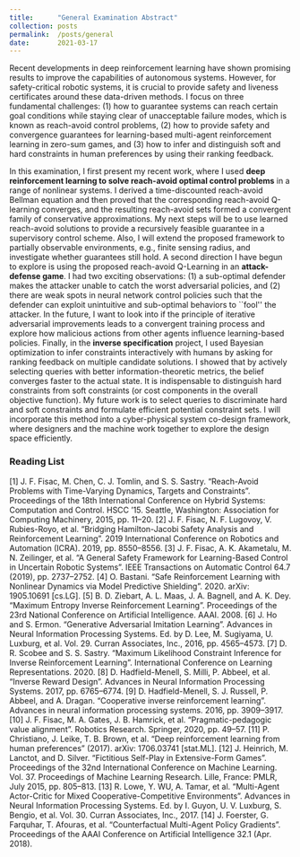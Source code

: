 ```yaml
---
title: 		"General Examination Abstract"
collection:	posts
permalink: 	/posts/general
date: 		2021-03-17
---
```


Recent developments in deep reinforcement learning have shown promising results to improve the capabilities of autonomous systems. However, for safety-critical robotic systems, it is crucial to provide safety and liveness certificates around these data-driven methods. I focus on three fundamental challenges:
(1) how to guarantee systems can reach certain goal conditions while staying clear of unacceptable failure modes, which is known as reach-avoid control problems,
(2) how to provide safety and convergence guarantees for learning-based multi-agent reinforcement learning in zero-sum games, and
(3) how to infer and distinguish soft and hard constraints in human preferences by using their ranking feedback.

In this examination, I first present my recent work, where I used **deep reinforcement learning to solve reach-avoid optimal control problems** in a range of nonlinear systems. I derived a time-discounted reach-avoid Bellman equation and then proved that the corresponding reach-avoid Q-learning converges, and the resulting reach-avoid sets formed a convergent family of conservative approximations. My next steps will be to use learned reach-avoid solutions to provide a recursively feasible guarantee in a supervisory control scheme. Also, I will extend the proposed framework to partially observable environments, e.g., finite sensing radius, and investigate whether guarantees still hold. A second direction I have begun to explore is using the proposed reach-avoid Q-Learning in an **attack-defense game**. I had two exciting observations: (1) a sub-optimal defender makes the attacker unable to catch the worst adversarial policies, and (2) there are weak spots in neural network control policies such that the defender can exploit unintuitive and sub-optimal behaviors to ``fool'' the attacker. In the future, I want to look into if the principle of iterative adversarial improvements leads to a convergent training process and explore how malicious actions from other agents influence learning-based policies. Finally, in the **inverse specification** project, I used Bayesian optimization to infer constraints interactively with humans by asking for ranking feedback on multiple candidate solutions. I showed that by actively selecting queries with better information-theoretic metrics, the belief converges faster to the actual state. It is indispensable to distinguish hard constraints from soft constraints (or cost components in the overall objective function). My future work is to select queries to discriminate hard and soft constraints and formulate efficient potential constraint sets. I will incorporate this method into a cyber-physical system co-design framework, where designers and the machine work together to explore the design space efficiently.


### Reading List
[1] J. F. Fisac, M. Chen, C. J. Tomlin, and S. S. Sastry. “Reach-Avoid Problems with Time-Varying Dynamics, Targets and Constraints”. Proceedings of the 18th International Conference on Hybrid Systems: Computation and Control. HSCC ’15. Seattle, Washington: Association for Computing Machinery, 2015, pp. 11–20.
[2] J. F. Fisac, N. F. Lugovoy, V. Rubies-Royo, et al. “Bridging Hamilton-Jacobi Safety Analysis and Reinforcement Learning”. 2019 International Conference on Robotics and Automation (ICRA). 2019, pp. 8550–8556.
[3] J. F. Fisac, A. K. Akametalu, M. N. Zeilinger, et al. “A General Safety Framework for Learning-Based Control in Uncertain Robotic Systems”. IEEE Transactions on Automatic Control 64.7 (2019), pp. 2737–2752.
[4] O. Bastani. “Safe Reinforcement Learning with Nonlinear Dynamics via Model Predictive Shielding”. 2020. arXiv: 1905.10691 [cs.LG].
[5] B. D. Ziebart, A. L. Maas, J. A. Bagnell, and A. K. Dey. “Maximum Entropy Inverse Reinforcement Learning”. Proceedings of the 23rd National Conference on Artificial Intelligence. AAAI. 2008.
[6] J. Ho and S. Ermon. “Generative Adversarial Imitation Learning”. Advances in Neural Information Processing Systems. Ed. by D. Lee, M. Sugiyama, U. Luxburg, et al. Vol. 29. Curran Associates, Inc., 2016, pp. 4565–4573.
[7] D. R. Scobee and S. S. Sastry. “Maximum Likelihood Constraint Inference for Inverse Reinforcement Learning”. International Conference on Learning Representations. 2020.
[8] D. Hadfield-Menell, S. Milli, P. Abbeel, et al. “Inverse Reward Design”. Advances in Neural Information Processing Systems. 2017, pp. 6765–6774.
[9] D. Hadfield-Menell, S. J. Russell, P. Abbeel, and A. Dragan. “Cooperative inverse reinforcement learning”. Advances in neural information processing systems. 2016, pp. 3909–3917.
[10] J. F. Fisac, M. A. Gates, J. B. Hamrick, et al. “Pragmatic-pedagogic value alignment”. Robotics Research. Springer, 2020, pp. 49–57.
[11] P. Christiano, J. Leike, T. B. Brown, et al. “Deep reinforcement learning from human preferences” (2017). arXiv: 1706.03741 [stat.ML].
[12] J. Heinrich, M. Lanctot, and D. Silver. “Fictitious Self-Play in Extensive-Form Games”. Proceedings of the 32nd International Conference on Machine Learning. Vol. 37. Proceedings of Machine Learning Research. Lille, France: PMLR, July 2015, pp. 805–813.
[13] R. Lowe, Y. WU, A. Tamar, et al. “Multi-Agent Actor-Critic for Mixed Cooperative-Competitive Environments”. Advances in Neural Information Processing Systems. Ed. by I. Guyon, U. V. Luxburg, S. Bengio, et al. Vol. 30. Curran Associates, Inc., 2017.
[14] J. Foerster, G. Farquhar, T. Afouras, et al. “Counterfactual Multi-Agent Policy Gradients”. Proceedings of the AAAI Conference on Artificial Intelligence 32.1 (Apr. 2018).